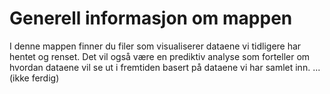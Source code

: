 # Generell informasjon om mappen 

I denne mappen finner du filer som visualiserer dataene vi tidligere har hentet og renset. Det vil også være en prediktiv analyse som forteller om hvordan dataene vil se ut i fremtiden basert på dataene vi har samlet inn. ... (ikke ferdig) 